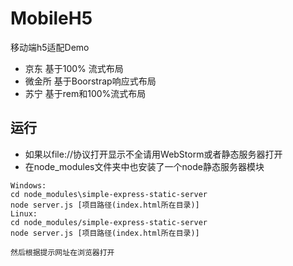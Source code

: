 # MobileH5
移动端h5适配Demo

* 京东 基于100% 流式布局
* 微金所 基于Boorstrap响应式布局
* 苏宁 基于rem和100%流式布局

## 运行
* 如果以file://协议打开显示不全请用WebStorm或者静态服务器打开
* 在node_modules文件夹中也安装了一个node静态服务器模块
```shell
Windows:
cd node_modules\simple-express-static-server
node server.js [项目路径(index.html所在目录)]
Linux:
cd node_modules/simple-express-static-server
node server.js [项目路径(index.html所在目录)]

然后根据提示网址在浏览器打开
```

